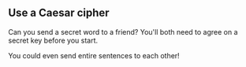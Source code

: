 ## Use a Caesar cipher

Can you send a secret word to a friend? You'll both need to agree on a secret key before you start.

You could even send entire sentences to each other!
